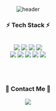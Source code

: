 

<!--
**kumsil1006/kumsil1006** is a ✨ _special_ ✨ repository because its `README.md` (this file) appears on your GitHub profile.

Here are some ideas to get you started:

- 🔭 I’m currently working on ...
- 🌱 I’m currently learning ...
- 👯 I’m looking to collaborate on ...
- 🤔 I’m looking for help with ...
- 💬 Ask me about ...
- 📫 How to reach me: ...
- 😄 Pronouns: ...
- ⚡ Fun fact: ...
-->
<div align=center>
  
![header](https://capsule-render.vercel.app/api?type=transparent&color=auto&height=300&section=header&text=Soobeen%20Yoon&fontSize=90)

  
### ⚡ Tech Stack ⚡ <br><br>
  
<img src="https://img.shields.io/badge/HTML5-E34F26?style=flat-square&logo=HTML5&logoColor=white"/></a>
<img src="https://img.shields.io/badge/CSS3-1572B6?style=flat-square&logo=CSS3&logoColor=white"/></a>
<img src="https://img.shields.io/badge/JavaScript-F7DF1E?style=flat-square&logo=JavaScript&logoColor=white"/></a>
<img src="https://img.shields.io/badge/Vue.js-4FC08D?style=flat-square&logo=Vue.js&logoColor=white"/></a> <br>
<img src="https://img.shields.io/badge/Spring-6DB33F?style=flat-square&logo=Spring&logoColor=white"/></a>
<img src="https://img.shields.io/badge/MySQL-4479A1?style=flat-square&logo=MySQL&logoColor=white"/></a>
<img src="https://img.shields.io/badge/Python-3776AB?style=flat-square&logo=Python&logoColor=white"/></a>
<img src="https://img.shields.io/badge/Java-007396?style=flat-square&logo=Java&logoColor=white"/></a>
<img src="https://img.shields.io/badge/Android-DDC84?style=flat-square&logo=Android&logoColor=white"/></a>

<br><br>

<!-- ![Soobeen's GitHub stats](https://github-readme-stats.vercel.app/api?username=kumsil1006&show_icons=true&theme=nord) [![Solved.ac Profile](http://mazassumnida.wtf/api/v2/generate_badge?boj=kumsil1006)](https://solved.ac/kumsil1006/)
<br>
 -->
### 🌹 Contact Me 🌹 <br>

<img src="https://img.shields.io/badge/Gmail-EA4335?style=flat-square&logo=Gmail&logoColor=white"/></a>

<!-- [![Top Langs](https://github-readme-stats.vercel.app/api/top-langs/?username=anuraghazra&theme=nord)](https://github.com/anuraghazra/github-readme-stats) -->

<!--
[![Soobeen's github activity graph](https://activity-graph.herokuapp.com/graph?username=kumsil1006&theme=nord)](https://github.com/ashutosh00710/github-readme-activity-graph) -->
